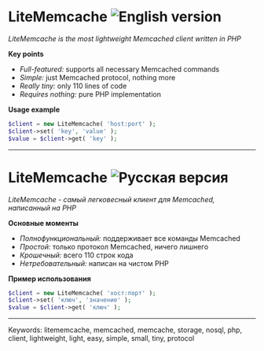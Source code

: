 # LiteMemcache ![English version](http://upload.wikimedia.org/wikipedia/en/thumb/a/ae/Flag_of_the_United_Kingdom.svg/22px-Flag_of_the_United_Kingdom.svg.png)

*LiteMemcache is the most lightweight Memcached client written in PHP*

**Key points**

* *Full-featured:* supports all necessary Memcached commands
* *Simple:* just Memcached protocol, nothing more
* *Really tiny:* only 110 lines of code
* *Requires nothing:* pure PHP implementation

**Usage example**

```php
$client = new LiteMemcache( 'host:port' );
$client->set( 'key', 'value' );
$value = $client->get( 'key' );
```

--------------------------------------------------

# LiteMemcache ![Русская версия](http://upload.wikimedia.org/wikipedia/en/thumb/f/f3/Flag_of_Russia.svg/22px-Flag_of_Russia.svg.png)

*LiteMemcache - самый легковесный клиент для Memcached, написанный на PHP*

**Основные моменты**

* *Полнофункциональный:* поддерживает все команды Memcached
* *Простой:* только протокол Memcached, ничего лишнего
* *Крошечный:* всего 110 строк кода
* *Нетребовательный:* написан на чистом PHP

**Пример использования**

```php
$client = new LiteMemcache( 'хост:порт' );
$client->set( 'ключ', 'значение' );
$value = $client->get( 'ключ' );
```

--------------------------------------------------

Keywords: litememcache, memcached, memcache, storage, nosql, php, client, lightweight, light, easy, simple, small, tiny, protocol